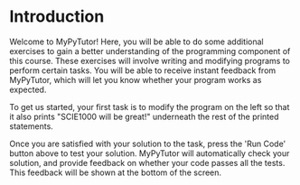 # Introduction
Welcome to MyPyTutor! Here, you will be able to do some additional exercises to gain a better understanding of the programming component of this course. These exercises will involve writing and modifying programs to perform certain tasks. You will be able to receive instant feedback from MyPyTutor, which will let you know whether your program works as expected.

To get us started, your first task is to modify the program on the left so that it also prints "SCIE1000 will be great!" underneath the rest of the printed statements.

Once you are satisfied with your solution to the task, press the 'Run Code' button above to test your solution. MyPyTutor will automatically check your solution, and provide feedback on whether your code passes all the tests. This feedback will be shown at the bottom of the screen.
